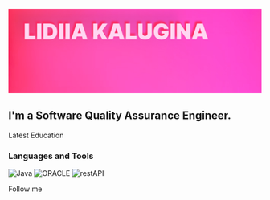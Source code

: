 ![Header](https://github.com/KLidya/KLidya/blob/main/Assets/Group%203.jpg)

## I'm a Software Quality Assurance Engineer.

Latest Education

### Languages and Tools
![Java](https://img.shields.io/badge/-Java-000D80)
![ORACLE](https://img.shields.io/badge/-ORACLE-B63030)
![restAPI](https://img.shields.io/badge/-restAPI-FF56C3)

Follow me
